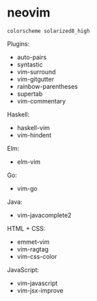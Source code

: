 # neovim

```vim
colorscheme solarized8_high
```

Plugins:
- auto-pairs
- syntastic
- vim-surround
- vim-gitgutter
- rainbow-parentheses
- supertab
- vim-commentary

Haskell:
- haskell-vim
- vim-hindent

Elm:
- elm-vim

Go:
- vim-go

Java:
- vim-javacomplete2

HTML + CSS:
- emmet-vim
- vim-ragtag
- vim-css-color

JavaScript:
- vim-javascript
- vim-jsx-improve
